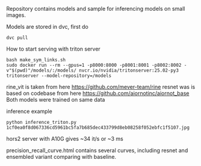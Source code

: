 Repository contains models and sample for inferencing models on small images. 

Models are stored in dvc, first do 
```
dvc pull
```

How to start serving with triton server
```
bash make_sym_links.sh
sudo docker run --rm --gpus=1 -p8000:8000 -p8001:8001 -p8002:8002 -v"$(pwd)"/models/:/models/ nvcr.io/nvidia/tritonserver:25.02-py3 tritonserver --model-repository=/models
```

rine_vit is taken from here https://github.com/mever-team/rine
resnet was is based on codebase from here https://github.com/aiornotinc/aiornot_base
Both models were trained on same data

inference example
```
python inference_triton.py 1cf0ea0f8d067336cd5961bc5fa7b685dec433799d8eb08258f052ebfc1f5107.jpg 
```

hors2 server with A10G gives ~34 it/s or ~3 ms 

precision_recall_curve.html contains several curves, including resnet and ensembled variant comparing with baseline.
